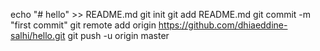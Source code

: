 echo "# hello" >> README.md
git init
git add README.md
git commit -m "first commit"
git remote add origin https://github.com/dhiaeddine-salhi/hello.git
git push -u origin master
